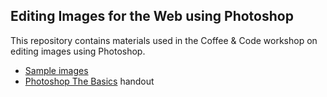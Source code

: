 ## Editing Images for the Web using Photoshop

This repository contains materials used in the Coffee & Code workshop on editing images using Photoshop.
- [Sample images](/Photoshop-Workshop/Photoshop%20Sample%20Images)
- [Photoshop The Basics](/Photoshop-Workshop/Photoshop_%20The%20Basics.pdf) handout
